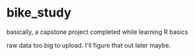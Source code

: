 # bike_study
basically, a capstone project completed while learning R basics

raw data too big to upload. I'll figure that out later maybe. 
